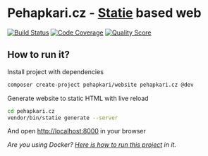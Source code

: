 # Pehapkari.cz - [Statie](https://github.com/Symplify/Statie) based web

[![Build Status](https://img.shields.io/travis/pehapkari/pehapkari.cz.svg?style=flat-square)](https://travis-ci.org/pehapkari/pehapkari.cz)
[![Code Coverage](https://img.shields.io/scrutinizer/coverage/g/pehapkari/pehapkari.cz.svg?style=flat-square)](https://scrutinizer-ci.com/g/pehapkari/pehapkari.cz)
[![Quality Score](https://img.shields.io/scrutinizer/g/pehapkari/pehapkari.cz.svg?style=flat-square)](https://scrutinizer-ci.com/g/pehapkari/pehapkari.cz)


## How to run it?

Install project with dependencies

```sh
composer create-project pehapkari/website pehapkari.cz @dev
```

Generate website to static HTML with live reload

```sh
cd pehapkari.cz
vendor/bin/statie generate --server
```

And open [http://localhost:8000](http://localhost:8000) in your browser


*Are you using Docker? [Here is how to run this project](docs/docker.md) in it.*  
